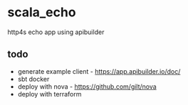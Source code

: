 # scala_echo
http4s echo app using apibuilder


## todo
- generate example client - https://app.apibuilder.io/doc/
- sbt docker
- deploy with nova - https://github.com/gilt/nova
- deploy with terraform
